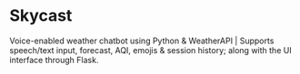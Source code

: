 # Skycast
Voice-enabled weather chatbot using Python &amp; WeatherAPI | Supports speech/text input, forecast, AQI, emojis &amp; session history; along with the UI interface through Flask.
